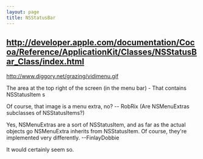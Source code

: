 ```yaml
---
layout: page
title: NSStatusBar
---
```


http://developer.apple.com/documentation/Cocoa/Reference/ApplicationKit/Classes/NSStatusBar_Class/index.html
----

http://www.diggory.net/grazing/vidimenu.gif

The area at the top right of the screen (in the menu bar) - That contains NSStatusItem s

Of course, that image is a menu extra, no? -- RobRix (Are NSMenuExtra<nowiki/>s subclasses of NSStatusItem<nowiki/>s?)

Yes, NSMenuExtra<nowiki/>s are a sort of NSStatusItem, and as far as the actual objects go NSMenuExtra inherits from NSStatusItem. Of course, they're implemented very differently. --FinlayDobbie

It would certainly seem so.

